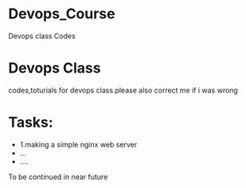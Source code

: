 # Devops_Course
Devops class Codes
<h1>Devops Class</h1>
<p>codes,toturials for devops class.please also correct me if i was wrong</p>
<h1>Tasks:</h1>
<ul>
<li>1.making a simple nginx web server</li>
<li>...</li>
<li>....</li>
</ul>

<p>To be continued in near future</p>
